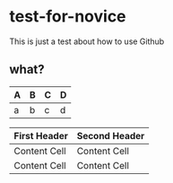 # test-for-novice
This is just a test about how to use Github
## what?

| A   | B   | C   | D  |
| --- | --- | --- | --- |
| a  | b  | c  | d  |

| First Header  | Second Header |
| ------------- | ------------- |
| Content Cell  | Content Cell  |
| Content Cell  | Content Cell  |
